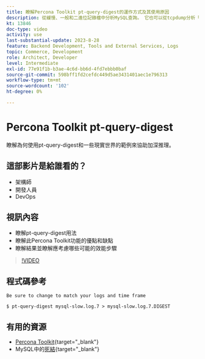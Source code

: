 ```yaml
---
title: 瞭解Percona Toolkit pt-query-digest的運作方式及其使用原因
description: 從緩慢、一般和二進位記錄檔中分析MySQL查詢。 它也可以從tcpdump分析「SHOW PROCESSLIST」和MySQL通訊協定資料的查詢。
kt: 13846
doc-type: video
activity: use
last-substantial-update: 2023-8-28
feature: Backend Development, Tools and External Services, Logs
topic: Commerce, Development
role: Architect, Developer
level: Intermediate
exl-id: 77e91f1b-b3ae-4c6d-bb6d-4fd7ebbb0baf
source-git-commit: 598bff1fd2cefdc449d5ae3431401aec1e796313
workflow-type: tm+mt
source-wordcount: '102'
ht-degree: 0%

---
```


# Percona Toolkit pt-query-digest

瞭解為何使用pt-query-digest和一些現實世界的範例來協助加深推理。

## 這部影片是給誰看的？

- 架構師
- 開發人員
- DevOps

## 視訊內容

- 瞭解pt-query-digest用法
- 瞭解此Percona Toolkit功能的優點和缺點
- 瞭解結果並瞭解應考慮哪些可能的效能步驟

>[!VIDEO](https://video.tv.adobe.com/v/3452305?learn=on&captions=chi_hant)

## 程式碼參考

```MYSQL
Be sure to change to match your logs and time frame

$ pt-query-digest mysql-slow.log.7 > mysql-slow.log.7.DIGEST
```

## 有用的資源

- [Percona Toolkit](https://docs.percona.com/percona-toolkit/pt-query-digest.html){target="_blank"}
- MySQL中的[死結](https://experienceleague.adobe.com/docs/commerce-knowledge-base/kb/troubleshooting/database/deadlocks-in-mysql.html?lang=zh-Hant){target="_blank"}
